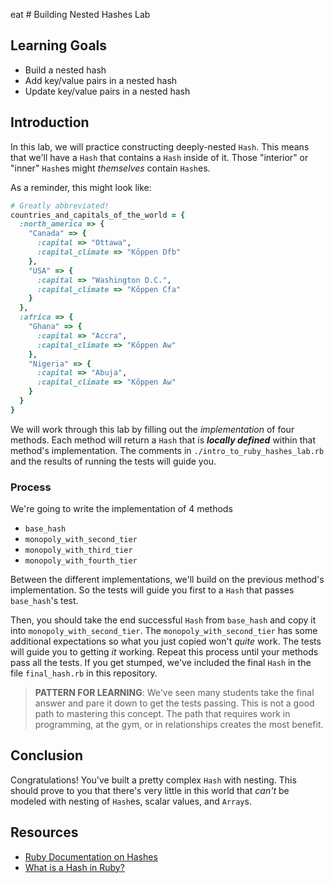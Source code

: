 eat # Building Nested Hashes Lab

## Learning Goals

- Build a nested hash
- Add key/value pairs in a nested hash
- Update key/value pairs in a nested hash

## Introduction

In this lab, we will practice constructing deeply-nested `Hash`. This means
that we'll have a `Hash` that contains a `Hash` inside of it. Those "interior"
or "inner" `Hash`es might _themselves_ contain `Hash`es.

As a reminder, this might look like:

```ruby
# Greatly abbreviated!
countries_and_capitals_of_the_world = {
  :north_america => {
    "Canada" => {
      :capital => "Ottawa",
      :capital_climate => "Kőppen Dfb"
    },
    "USA" => {
      :capital => "Washington D.C.",
      :capital_climate => "Kőppen Cfa"
    }
  },
  :africa => {
    "Ghana" => {
      :capital => "Accra",
      :capital_climate => "Kőppen Aw"
    },
    "Nigeria" => {
      :capital => "Abuja",
      :capital_climate => "Kőppen Aw"
    }
  }
}

```

We will work through this lab by filling out the _implementation_ of four
methods. Each method will return a `Hash` that is ***locally defined*** within
that method's implementation. The comments in `./intro_to_ruby_hashes_lab.rb`
and the results of running the tests will guide you.

### Process

We're going to write the implementation of 4 methods

* `base_hash`
* `monopoly_with_second_tier`
* `monopoly_with_third_tier`
* `monopoly_with_fourth_tier`

Between the different implementations, we'll build on the previous method's
implementation. So the tests will guide you first to a `Hash` that passes
`base_hash`'s test.

Then, you should take the end successful `Hash` from `base_hash` and copy it
into `monopoly_with_second_tier`. The `monopoly_with_second_tier` has some
additional expectations so what you just copied won't _quite_ work. The tests
will guide you to getting _it_ working. Repeat this process until your methods
pass all the tests.  If you get stumped, we've included the final `Hash` in the
file `final_hash.rb` in this repository.

> **PATTERN FOR LEARNING**: We've seen many students take the final answer and
> pare it down to get the tests passing. This is not a good path to mastering
> this concept. The path that requires work in programming, at the gym, or in
> relationships creates the most benefit.

## Conclusion

Congratulations! You've built a pretty complex `Hash` with nesting. This should
prove to you that there's very little in this world that _can't_ be modeled
with nesting of `Hash`es, scalar values, and `Array`s.

## Resources

- [Ruby Documentation on Hashes](http://ruby-doc.org/core-2.5.0/Hash.html)
- [What is a Hash in Ruby?](http://ruby.about.com/od/rubyfeatures/a/hashes.htm)
